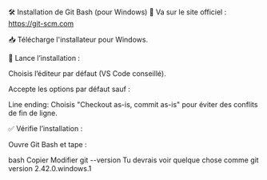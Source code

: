 🛠️ Installation de Git Bash (pour Windows)
🔗 Va sur le site officiel :
https://git-scm.com

📥 Télécharge l'installateur pour Windows.

🧰 Lance l’installation :

Choisis l’éditeur par défaut (VS Code conseillé).

Accepte les options par défaut sauf :

Line ending: Choisis "Checkout as-is, commit as-is" pour éviter des conflits de fin de ligne.

✅ Vérifie l’installation :

Ouvre Git Bash et tape :

bash
Copier
Modifier
git --version
Tu devrais voir quelque chose comme git version 2.42.0.windows.1

